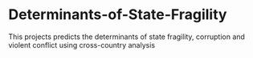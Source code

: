 # Determinants-of-State-Fragility
This projects predicts the determinants of state fragility, corruption and violent conflict using cross-country analysis
